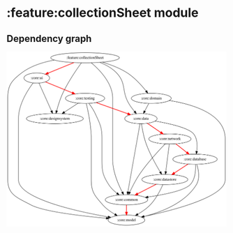 # :feature:collectionSheet module
## Dependency graph
![Dependency graph](../../docs/images/graphs/dep_graph_feature_collectionSheet.svg)
